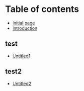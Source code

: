 # Table of contents

* [Initial page](README.md)
* [Introduction](ios.md)

## test

* [Untitled1](test/untitled1.md)

## test2

* [Untitled2](test2/untitled2.md)

